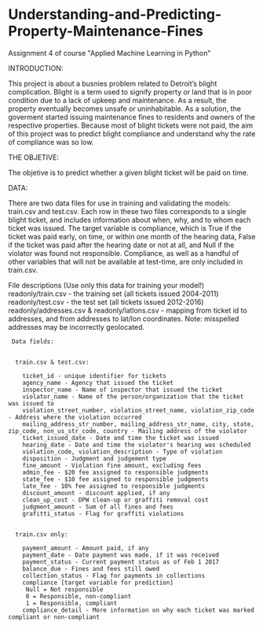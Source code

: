 # Understanding-and-Predicting-Property-Maintenance-Fines
Assignment 4 of course "Applied Machine Learning in Python"


INTRODUCTION:

This project is about a busnies problem related to Detroit’s blight complication.
Blight is a term used to signify property or land that is in poor condition due to a lack of upkeep and maintenance. As a result, the property eventually becomes unsafe or uninhabitable. As a solution, the goverment started issuing maintenance fines to residents and owners of the respective properties. 
Because most of blight tickets were not paid, the aim of this project was to predict blight compliance and understand why the rate of compliance was so low. 

THE OBJETIVE: 

The objetive is to predict whether a given blight ticket will be paid on time.


DATA:

There are two data files for use in training and validating the models: train.csv and test.csv. Each row in these two files corresponds to a single blight ticket, and includes information about when, why, and to whom each ticket was issued. The target variable is compliance, which is True if the ticket was paid early, on time, or within one month of the hearing data, False if the ticket was paid after the hearing date or not at all, and Null if the violator was found not responsible. Compliance, as well as a handful of other variables that will not be available at test-time, are only included in train.csv.

File descriptions (Use only this data for training your model!)
readonly/train.csv - the training set (all tickets issued 2004-2011)
readonly/test.csv - the test set (all tickets issued 2012-2016)
readonly/addresses.csv & readonly/latlons.csv - mapping from ticket id to addresses, and from addresses to lat/lon coordinates. 
 Note: misspelled addresses may be incorrectly geolocated.
 
 
     Data fields:
       
       
      train.csv & test.csv:
      
        ticket_id - unique identifier for tickets
        agency_name - Agency that issued the ticket
        inspector_name - Name of inspector that issued the ticket
        violator_name - Name of the person/organization that the ticket was issued to
        violation_street_number, violation_street_name, violation_zip_code - Address where the violation occurred
        mailing_address_str_number, mailing_address_str_name, city, state, zip_code, non_us_str_code, country - Mailing address of the violator
        ticket_issued_date - Date and time the ticket was issued
        hearing_date - Date and time the violator's hearing was scheduled
        violation_code, violation_description - Type of violation
        disposition - Judgment and judgement type
        fine_amount - Violation fine amount, excluding fees
        admin_fee - $20 fee assigned to responsible judgments
        state_fee - $10 fee assigned to responsible judgments
        late_fee - 10% fee assigned to responsible judgments
        discount_amount - discount applied, if any
        clean_up_cost - DPW clean-up or graffiti removal cost
        judgment_amount - Sum of all fines and fees
        grafitti_status - Flag for graffiti violations
        
        
      train.csv only:
      
        payment_amount - Amount paid, if any
        payment_date - Date payment was made, if it was received
        payment_status - Current payment status as of Feb 1 2017
        balance_due - Fines and fees still owed
        collection_status - Flag for payments in collections
        compliance [target variable for prediction] 
         Null = Not responsible
         0 = Responsible, non-compliant
         1 = Responsible, compliant
        compliance_detail - More information on why each ticket was marked compliant or non-compliant

